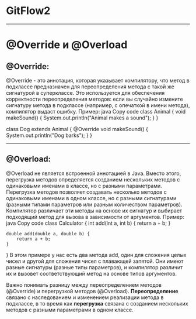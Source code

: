 # GitFlow2




* * *
# @Override и @Overload

## @Override:

@Override - это аннотация, которая указывает компилятору, что метод в подклассе предназначен для переопределения метода с такой же сигнатурой в суперклассе.
Это используется для обеспечения корректности переопределения методов: если вы случайно измените сигнатуру метода в подклассе (например, с опечаткой в имени метода), компилятор выдаст ошибку.
Пример:
java
Copy code
class Animal {
    void makeSound() {
        System.out.println("Animal makes a sound");
    }
}

class Dog extends Animal {
    @Override
    void makeSound() {
        System.out.println("Dog barks");
    }
}


* * * 


## @Overload:

@Overload не является встроенной аннотацией в Java. Вместо этого, перегрузка методов определяется созданием нескольких методов с одинаковыми именами в классе, но с разными параметрами.
Перегрузка методов позволяет создавать несколько методов с одинаковыми именами в одном классе, но с разными сигнатурами (разными типами параметров или разным количеством параметров).
Компилятор различает эти методы на основе их сигнатур и выбирает подходящий метод для вызова в зависимости от аргументов.
Пример:
java
Copy code
class Calculator {
    int add(int a, int b) {
        return a + b;
    }
    
    double add(double a, double b) {
        return a + b;
    }
}
В этом примере у нас есть два метода add, один для сложения целых чисел и другой для сложения чисел с плавающей запятой. 
Они имеют разные сигнатуры (разные типы параметров), и компилятор различит их и вызовет соответствующий метод на основе типов аргументов.

Важно понимать разницу между переопределением методов (@Override) и перегрузкой методов (@Overload). 
**Переопределение** связано с наследованием и изменением реализации метода в подклассе, 
в то время как **перегрузка** связана с созданием нескольких методов с разными параметрами в одном классе.
